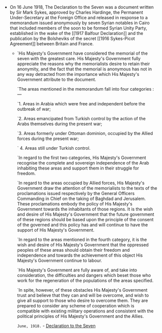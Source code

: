 - On 16 June 1918, The Declaration to the Seven was a document written by Sir Mark Sykes, approved by Charles Hardinge, the Permanent Under-Secretary at the Foreign Office and released in response to a memorandum issued anonymously by seven Syrian notables in Cairo that included members of the soon to be formed Syrian Unity Party, established in the wake of the [[1917 Balfour Declaration]] and the publication by the Bolsheviks of the secret [[1916 Sykes-Picot Agreement]] between Britain and France.
    - `His Majesty's Government have considered the memorial of the seven with the greatest care. His Majesty's Government fully appreciate the reasons why the memorialists desire to retain their anonymity, and the fact that the memorial is anonymous has not in any way detracted from the importance which His Majesty's Government attribute to the document.
      
      `The areas mentioned in the memorandum fall into four categories : —
      
      `1. Areas in Arabia which were free and independent before the outbreak of war;
      
      `2. Areas emancipated from Turkish control by the action of the Arabs themselves during the present war;
      
      `3. Areas formerly under Ottoman dominion, occupied by the Allied forces during the present war;
      
      ` 4. Areas still under Turkish control.
      
      `In regard to the first two categories, His Majesty's Government recognise the complete and sovereign independence of the Arab inhabiting these areas and support them in their struggle for freedom.
      
      `In regard to the areas occupied by Allied forces, His Majesty's Government draw the attention of the memorialists to the texts of the proclamations issued respectively by the General Officers Commanding in Chief on the taking of Baghdad and Jerusalem. These proclamations embody the policy of His Majesty's Government towards the inhabitants of those regions. It is the wish and desire of His Majesty's Government that the future government of these regions should be based upon the principle of the consent of the governed and this policy has and will continue to have the support of His Majesty's Government.
      
      `In regard to the areas mentioned in the fourth category, it is the wish and desire of His Majesty's Government that the oppressed peoples of these areas should obtain their freedom and independence and towards the achievement of this object His Majesty's Government continue to labour.
      
      `His Majesty's Government are fully aware of, and take into consideration, the difficulties and dangers which beset those who work for the regeneration of the populations of the areas specified.
      
      `In spite, however, of these obstacles His Majesty's Government trust and believe that they can and will be overcome, and wish to give all support to those who desire to overcome them. They are prepared to consider any scheme of cooperation which is compatible with existing military operations and consistent with the political principles of His Majesty's Government and the Allies.
      
      `June, 1918.` - [Declaration to the Seven](https://web.archive.org/web/20171201031431/https://unispal.un.org/DPA/DPR/unispal.nsf/0/4C4F7515DC39195185256CF7006F878C)    